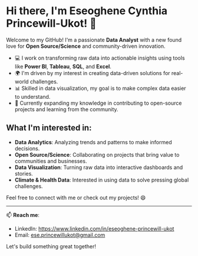 # Hi there, I'm Eseoghene Cynthia Princewill-Ukot! 👋

Welcome to my GitHub! I'm a passionate **Data Analyst** with a new found love for **Open Source/Science** and community-driven innovation.

- 💻 I work on transforming raw data into actionable insights using tools like **Power BI**, **Tableau**, **SQL**, and **Excel**.
- 🌍 I'm driven by my interest in creating data-driven solutions for real-world challenges.
- 📊 Skilled in data visualization, my goal is to make complex data easier to understand.
- 🌱 Currently expanding my knowledge in contributing to open-source projects and learning from the community.

## What I'm interested in:
- **Data Analytics**: Analyzing trends and patterns to make informed decisions.
- **Open Source/Science**: Collaborating on projects that bring value to communities and businesses.
- **Data Visualization**: Turning raw data into interactive dashboards and stories.
- **Climate & Health Data**: Interested in using data to solve pressing global challenges.

Feel free to connect with me or check out my projects! 😄

---

📫 **Reach me**:
- LinkedIn: https://www.linkedin.com/in/eseoghene-princewill-ukot
- Email: ese.princewillukot@gmail.com

Let's build something great together!

